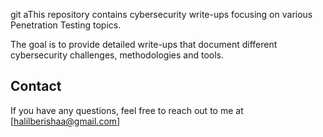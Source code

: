 git aThis repository contains cybersecurity write-ups focusing on various Penetration Testing topics.

The goal is to provide detailed write-ups that document different cybersecurity challenges, methodologies and tools.

## Contact
If you have any questions, feel free to reach out to me at [halilberishaa@gmail.com]
